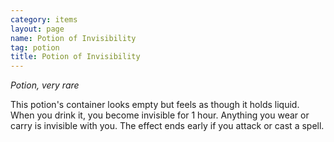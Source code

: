 ```yaml
---
category: items
layout: page
name: Potion of Invisibility 
tag: potion
title: Potion of Invisibility 
---
```


_Potion, very rare_ 

This potion's container looks empty but feels as though it holds liquid. When you drink it, you become invisible for 1 hour. Anything you wear or carry is invisible with you. The effect ends early if you attack or cast a spell. 
